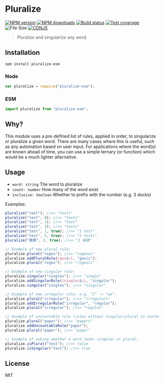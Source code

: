 # Pluralize

[![NPM version][npm-image]][npm-url]
[![NPM downloads][downloads-image]][downloads-url]
[![Build status][travis-image]][travis-url]
[![Test coverage][coveralls-image]][coveralls-url]
![File Size][filesize-url]
[![CDNJS][cdnjs-image]][cdnjs-url]

> Pluralize and singularize any word.

## Installation

```
npm install pluralize-esm
```

### Node

```javascript
var pluralize = require("pluralize-esm");
```

### ESM

```javascript
import pluralize from "pluralize-esm";
```

## Why?

This module uses a pre-defined list of rules, applied in order, to singularize or pluralize a given word. There are many cases where this is useful, such as any automation based on user input. For applications where the word(s) are known ahead of time, you can use a simple ternary (or function) which would be a much lighter alternative.

## Usage

- `word: string` The word to pluralize
- `count: number` How many of the word exist
- `inclusive: boolean` Whether to prefix with the number (e.g. 3 ducks)

Examples:

```javascript
pluralize("test"); //=> "tests"
pluralize("test", 0); //=> "tests"
pluralize("test", 1); //=> "test"
pluralize("test", 5); //=> "tests"
pluralize("test", 1, true); //=> "1 test"
pluralize("test", 5, true); //=> "5 tests"
pluralize("蘋果", 2, true); //=> "2 蘋果"

// Example of new plural rule:
pluralize.plural("regex"); //=> "regexes"
pluralize.addPluralRule(/gex$/i, "gexii");
pluralize.plural("regex"); //=> "regexii"

// Example of new singular rule:
pluralize.singular("singles"); //=> "single"
pluralize.addSingularRule(/singles$/i, "singular");
pluralize.singular("singles"); //=> "singular"

// Example of new irregular rule, e.g. "I" -> "we":
pluralize.plural("irregular"); //=> "irregulars"
pluralize.addIrregularRule("irregular", "regular");
pluralize.plural("irregular"); //=> "regular"

// Example of uncountable rule (rules without singular/plural in context):
pluralize.plural("paper"); //=> "papers"
pluralize.addUncountableRule("paper");
pluralize.plural("paper"); //=> "paper"

// Example of asking whether a word looks singular or plural:
pluralize.isPlural("test"); //=> false
pluralize.isSingular("test"); //=> true
```

## License

MIT

[npm-image]: https://img.shields.io/npm/v/pluralize-esm.svg?style=flat
[npm-url]: https://npmjs.org/package/pluralize-esm
[downloads-image]: https://img.shields.io/npm/dm/pluralize-esm.svg?style=flat
[downloads-url]: https://npmjs.org/package/pluralize-esm
[travis-image]: https://img.shields.io/travis/stipsan/pluralize-esm.svg?style=flat
[travis-url]: https://travis-ci.org/stipsan/pluralize-esm
[coveralls-image]: https://img.shields.io/coveralls/stipsan/pluralize-esm.svg?style=flat
[coveralls-url]: https://coveralls.io/r/stipsan/pluralize-esm?branch=master
[filesize-url]: https://img.shields.io/github/size/stipsan/pluralize-esm/dist/module.js.svg?style=flat
[cdnjs-image]: https://img.shields.io/cdnjs/v/pluralize-esm.svg
[cdnjs-url]: https://cdnjs.com/libraries/pluralize-esm
